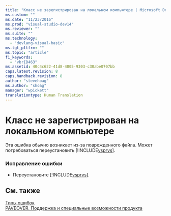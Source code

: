 ```yaml
---
title: "Класс не зарегистрирован на локальном компьютере | Microsoft Docs"
ms.custom: ""
ms.date: "11/23/2016"
ms.prod: "visual-studio-dev14"
ms.reviewer: ""
ms.suite: ""
ms.technology: 
  - "devlang-visual-basic"
ms.tgt_pltfrm: ""
ms.topic: "article"
f1_keywords: 
  - "vbrID463"
ms.assetid: 40c4c622-41d8-4005-9303-c30abe0707bb
caps.latest.revision: 8
caps.handback.revision: 8
author: "stevehoag"
ms.author: "shoag"
manager: "wpickett"
translationtype: Human Translation
---
```

# Класс не зарегистрирован на локальном компьютере
Эта ошибка обычно возникает из\-за поврежденного файла. Может потребоваться переустановить [!INCLUDE[vsprvs](../../csharp/includes/vsprvs_md.md)].  
  
### Исправление ошибки  
  
-   Переустановите [!INCLUDE[vsprvs](../../csharp/includes/vsprvs_md.md)].  
  
## См. также  
 [Типы ошибок](../../visual-basic/programming-guide/language-features/error-types.md)   
 [PAVEOVER. Поддержка и специальные возможности продукта](http://msdn.microsoft.com/ru-ru/14e1d293-7b6d-40a6-bf3e-a92f8ee6c88c)